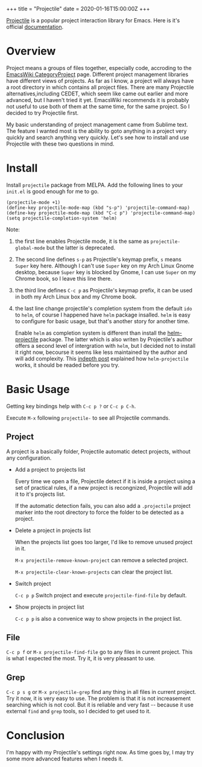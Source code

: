 +++
title = "Projectile"
date = 2020-01-16T15:00:00Z
+++

[Projectile][1] is a popular project interaction library for Emacs. Here is it's official [documentation][2].

# Overview

Project means a groups of files together, especially code, accroding to the [EmacsWiki CategoryProject][3] page. 
Different project management libraries have different views of projects. 
As far as I know, a project will always have a root directory in which contains all project files.
There are many Projectile alternatives,including CEDET, which seem like came out earlier and more advanced, 
but I haven't tried it yet. 
EmacsWiki recommends it is probably not useful to use both of them at the same time, for the same project. 
So I decided to try Projectile first.

My basic understanding of project management came from Sublime text. 
The feature I wanted most is the ability to goto anything in a project very quickly and search anything very quickly.
Let's see how to install and use Projectile with these two questions in mind.

# Install

Install `projectile` package from MELPA. Add the following lines to your `init.el` is good enough for me to go.
```
(projectile-mode +1)
(define-key projectile-mode-map (kbd "s-p") 'projectile-command-map)
(define-key projectile-mode-map (kbd "C-c p") 'projectile-command-map)
(setq projectile-completion-system 'helm)
```

Note:
1. the first line enables Projectile mode, it is the same as `projectile-global-mode` but the latter is deprecated.
2. The second line defines `s-p` as Projectile's keymap prefix, `s` means `Super` key here. Although I can't use `Super` key on my Arch Linux Gnome desktop, because `Super` key is  blocked by Gnome, I can use `Super` on my Chrome book, so I leave this line there.
3. the third line defines `C-c p` as Projectile's keymap prefix, it can be used in both my Arch Linux box and my Chrome book.
4. the last line change projectile's completion system from the default `ido` to `helm`, of course I happened have `helm` package insalled. `helm` is easy to configure for basic usage, but that's another story for another time.

    Enable `helm` as completion system is different than install the [helm-projectile][4] package. The latter which is also writen by Projectile's author offers a second level of intergration with `helm`, but I decided not to install it right now, becourse it seems like less maintained by the author and will add complexity. This [indepth post][5] explained how `helm-projectile` works, it should be readed before you try.

# Basic Usage

Getting key bindings help with `C-c p ?` or `C-c p C-h`.

Execute `M-x` following `projectile-` to see all Projectile commands.

## Project

A project is a basically folder, Projectile automatic detect projects, without any configuration.

* Add a project to projects list

    Every time we open a file, Projectile detect if it is inside a project using a set of practical rules, if a new project is recongnized, Projectile will add it to it's projects list.
	
	If the automatic detection fails, you can also add a `.projectile` project marker into the root directory to force the folder to be detected as a project.

* Delete a project in projects list

    When the projects list goes too larger, I'd like to remove unused project in it.
	
    `M-x projectile-remove-known-project` can remove a selected project.
	
	`M-x projectile-clear-known-projects` can clear the project list.

* Switch project

    `C-c p p` Switch project and execute `projectile-find-file` by default.

* Show projects in project list
    
	`C-c p p` is also a convenice way to show  projects in the project list.

## File

`C-c p f` or `M-x projectile-find-file` go to any files in current project. This is what I expected the most.
Try it, it is very pleasant to use.

## Grep

`C-c p s g` or `M-x projectile-grep` find any thing in all files in current project. Try it now, it is very easy to use. The problem is that it is not increasement searching which is not cool. But it is reliable and very fast -- because it use external `find` and `grep` tools, so I decided to get used to it.

# Conclusion
I'm happy with my Projectile's settings right now. As time goes by, I may try some more advanced features when I needs it.


[1]: https://github.com/bbatsov/projectile
[2]: https://www.projectile.mx/
[3]: https://www.emacswiki.org/emacs/CategoryProject
[4]: https://github.com/bbatsov/helm-projectile
[5]: https://tuhdo.github.io/helm-projectile.html
